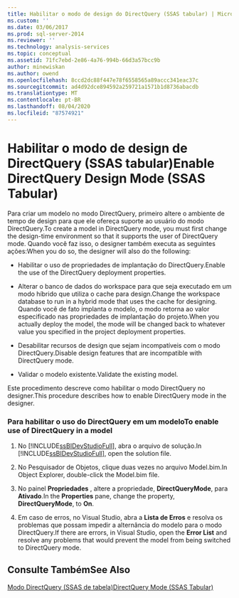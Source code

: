 ```yaml
---
title: Habilitar o modo de design do DirectQuery (SSAS tabular) | Microsoft Docs
ms.custom: ''
ms.date: 03/06/2017
ms.prod: sql-server-2014
ms.reviewer: ''
ms.technology: analysis-services
ms.topic: conceptual
ms.assetid: 71fc7ebd-2e86-4a76-994b-66d3a57bcc9b
author: minewiskan
ms.author: owend
ms.openlocfilehash: 8ccd2dc88f447e78f6558565a89accc341eac37c
ms.sourcegitcommit: ad4d92dce894592a259721a1571b1d8736abacdb
ms.translationtype: MT
ms.contentlocale: pt-BR
ms.lasthandoff: 08/04/2020
ms.locfileid: "87574921"
---
```

# <a name="enable-directquery-design-mode-ssas-tabular"></a><span data-ttu-id="a9dde-102">Habilitar o modo de design de DirectQuery (SSAS tabular)</span><span class="sxs-lookup"><span data-stu-id="a9dde-102">Enable DirectQuery Design Mode (SSAS Tabular)</span></span>
  <span data-ttu-id="a9dde-103">Para criar um modelo no modo DirectQuery, primeiro altere o ambiente de tempo de design para que ele ofereça suporte ao usuário do modo DirectQuery.</span><span class="sxs-lookup"><span data-stu-id="a9dde-103">To create a model in DirectQuery mode, you must first change the design-time environment so that it supports the user of DirectQuery mode.</span></span> <span data-ttu-id="a9dde-104">Quando você faz isso, o designer também executa as seguintes ações:</span><span class="sxs-lookup"><span data-stu-id="a9dde-104">When you do so, the designer will also do the following:</span></span>  
  
-   <span data-ttu-id="a9dde-105">Habilitar o uso de propriedades de implantação do DirectQuery.</span><span class="sxs-lookup"><span data-stu-id="a9dde-105">Enable the use of the DirectQuery deployment properties.</span></span>  
  
-   <span data-ttu-id="a9dde-106">Alterar o banco de dados do workspace para que seja executado em um modo híbrido que utiliza o cache para design.</span><span class="sxs-lookup"><span data-stu-id="a9dde-106">Change the workspace database to run in a hybrid mode that uses the cache for designing.</span></span> <span data-ttu-id="a9dde-107">Quando você de fato implanta o modelo, o modo retorna ao valor especificado nas propriedades de implantação do projeto.</span><span class="sxs-lookup"><span data-stu-id="a9dde-107">When you actually deploy the model, the mode will be changed back to whatever value you specified in the project deployment properties.</span></span>  
  
-   <span data-ttu-id="a9dde-108">Desabilitar recursos de design que sejam incompatíveis com o modo DirectQuery.</span><span class="sxs-lookup"><span data-stu-id="a9dde-108">Disable design features that are incompatible with DirectQuery mode.</span></span>  
  
-   <span data-ttu-id="a9dde-109">Validar o modelo existente.</span><span class="sxs-lookup"><span data-stu-id="a9dde-109">Validate the existing model.</span></span>  
  
 <span data-ttu-id="a9dde-110">Este procedimento descreve como habilitar o modo DirectQuery no designer.</span><span class="sxs-lookup"><span data-stu-id="a9dde-110">This procedure describes how to enable DirectQuery mode in the designer.</span></span>  
  
### <a name="to-enable-use-of-directquery-in-a-model"></a><span data-ttu-id="a9dde-111">Para habilitar o uso do DirectQuery em um modelo</span><span class="sxs-lookup"><span data-stu-id="a9dde-111">To enable use of DirectQuery in a model</span></span>  
  
1.  <span data-ttu-id="a9dde-112">No [!INCLUDE[ssBIDevStudioFull](../../includes/ssbidevstudiofull-md.md)], abra o arquivo de solução.</span><span class="sxs-lookup"><span data-stu-id="a9dde-112">In [!INCLUDE[ssBIDevStudioFull](../../includes/ssbidevstudiofull-md.md)], open the solution file.</span></span>  
  
2.  <span data-ttu-id="a9dde-113">No Pesquisador de Objetos, clique duas vezes no arquivo Model.bim.</span><span class="sxs-lookup"><span data-stu-id="a9dde-113">In Object Explorer, double-click the Model.bim file.</span></span>  
  
3.  <span data-ttu-id="a9dde-114">No painel **Propriedades** , altere a propriedade, **DirectQueryMode**, para **Ativado**.</span><span class="sxs-lookup"><span data-stu-id="a9dde-114">In the **Properties** pane, change the property, **DirectQueryMode**, to **On**.</span></span>  
  
4.  <span data-ttu-id="a9dde-115">Em caso de erros, no Visual Studio, abra a **Lista de Erros** e resolva os problemas que possam impedir a alternância do modelo para o modo DirectQuery.</span><span class="sxs-lookup"><span data-stu-id="a9dde-115">If there are errors, in Visual Studio, open the **Error List** and resolve any problems that would prevent the model from being switched to DirectQuery mode.</span></span>  
  
## <a name="see-also"></a><span data-ttu-id="a9dde-116">Consulte Também</span><span class="sxs-lookup"><span data-stu-id="a9dde-116">See Also</span></span>  
 [<span data-ttu-id="a9dde-117">Modo DirectQuery &#40;SSAS de tabela&#41;</span><span class="sxs-lookup"><span data-stu-id="a9dde-117">DirectQuery Mode &#40;SSAS Tabular&#41;</span></span>](directquery-mode-ssas-tabular.md)  
  
  

